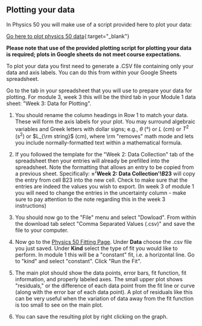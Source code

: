 ## Plotting your data

In Physics 50 you will make use of a script provided here to plot your data:

[Go here to plot physics 50 data](https://physics.hmc.edu/fitter/){:target="_blank"}

**Please note that use of the provided plotting script for plotting your data is required; plots in Google sheets do not meet course expectations.**

To plot your data you first need to generate a .CSV file containing only your data and axis labels. You can do this from within your Google Sheets spreadsheet. 

Go to the tab in your spreadsheet that you will use to prepare your data for plotting. For module 3, week 3 this will be the third tab in your Module 1 data sheet: "Week 3: Data for Plotting".

1. You should rename the column headings in Row 1 to match your data. These will form the axis labels for your plot. You may surround algebraic variables and Greek letters with dollar signs; e.g., $\theta$ (°) or $L$ (cm) or $T^2$ (s$^2$) or $L_{\rm string}$ (cm), where \rm "removes" math mode and lets you include normally-formatted text within a mathematical formula.

2. If you followed the template for the "Week 2: Data Collection" tab of the spreadsheet then your entries will already be prefilled into the spreadsheet. Note the formatting that allows an entry to be copied from a previous sheet. Specifically: **='Week 2: Data Collection'!$B$23** will copy the entry from cell B23 into the new cell. Check to make sure that the entries are indeed the values you wish to export. (In week 3 of module 1 you will need to change the entries in the uncertainty column - make sure to pay attention to the note regarding this in the week 3 instructions)

3. You should now go to the "File" menu and select "Dowload". From within the download tab select "Comma Separated Values (.csv)" and save the file to your computer.

4. Now go to the [Physics 50 Fitting Page](https://physics.hmc.edu/fitter/). Under **Data** choose the .csv file you just saved. Under **Kind** select the type of fit you would like to perform. In module 1 this will be a "constant" fit, i.e. a horizontal line. Go to "kind" and select "constant". Click "Run the Fit".

5. The main plot should show the data points, error bars, fit function, fit information, and properly labeled axes.  The small upper plot shows "residuals," or the difference of each data point from the fit line or curve (along with the error bar of each data point).  A plot of residuals like this can be very useful when the variation of data away from the fit function is too small to see on the main plot.

6. You can save the resulting plot by right clicking on the graph.

